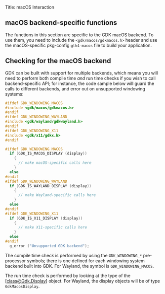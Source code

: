 Title: macOS Interaction

## macOS backend-specific functions

The functions in this section are specific to the GDK macOS backend.
To use them, you need to include the `<gdk/macos/gdkmacos.h>` header and
use the macOS-specific pkg-config `gtk4-macos` file to build your
application.

## Checking for the macOS backend

GDK can be built with support for multiple backends, which means you will
need to perform both compile time *and* run time checks if you wish to call
backend-specific API; for instance, the code sample below will guard the
calls to different backends, and error out on unsupported windowing systems:

```c
#ifdef GDK_WINDOWING_MACOS
#include <gdk/macos/gdkmacos.h>
#endif
#ifdef GDK_WINDOWING_WAYLAND
#include <gdk/wayland/gdkwayland.h>
#endif
#ifdef GDK_WINDOWING_X11
#include <gdk/x11/gdkx.h>
#endif

#ifdef GDK_WINDOWING_MACOS
  if (GDK_IS_MACOS_DISPLAY (display))
    {
      // make macOS-specific calls here
    }
  else
#endif
#ifdef GDK_WINDOWING_WAYLAND
  if (GDK_IS_WAYLAND_DISPLAY (display))
    {
      // make Wayland-specific calls here
    }
  else
#endif
#ifdef GDK_WINDOWING_X11
  if (GDK_IS_X11_DISPLAY (display))
    {
      // make X11-specific calls here
    }
  else
#endif
  g_error ("Unsupported GDK backend");
```

The compile time check is performed by using the `GDK_WINDOWING_*`
pre-processor symbols; there is one defined for each windowing system
backend built into GDK. For Wayland, the symbol is `GDK_WINDOWING_MACOS`.

The run time check is performed by looking at the type of the
[class@Gdk.Display] object. For Wayland, the display objects will be of type
`GdkMacosDisplay`.
